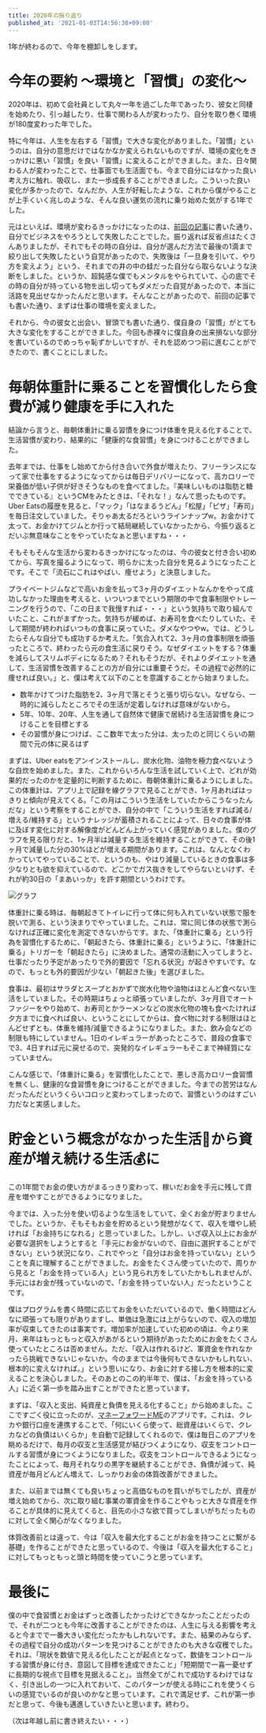 ```yaml
---
title: 2020年の振り返り
published_at: '2021-01-03T14:56:38+09:00'
---
```

1年が終わるので、今年を棚卸しをします。

# 今年の要約 〜環境と「習慣」の変化〜

2020年は、初めて会社員として丸々一年を過ごした年であったり、彼女と同棲を始めたり、引っ越したり、仕事で関わる人が変わったり、自分を取り巻く環境が180度変わった年でした。

特に今年は、人生を左右する「習慣」で大きな変化がありました。「習慣」というのは、自分の意思だけではなかなか変えられないものですが、環境の変化をきっかけに悪い「習慣」を良い「習慣」に変えることができました。また、日々関わる人が変わったことで、仕事面でも生活面でも、今まで自分にはなかった良い考え方に触れ、吸収し、また一歩成長することができました。こういった良い変化が多かったので、なんだか、人生が好転したような、これから僕がやることが上手くいく兆しのような、そんな良い運気の流れに乗り始めた気がする1年でした。

元はといえば、環境が変わるきっかけになったのは、[前回の記事](https://sainu.hatenablog.jp/entry/2020/08/02/234326)に書いた通り、自分でビジネスをやろうとして失敗したことでした。振り返れば反省点はたくさんありましたが、それでもその時の自分は、自分が選んだ方法で最後の1滴まで絞り出して失敗したという自覚があったので、失敗後は「一旦身を引いて、やり方を変えよう」という、それまでの井の中の蛙だった自分なら取らないような決断をしました。というか、超鈍感な僕でもメンタルをやられていて、心の底でその時の自分が持っている物を出し切ってもダメだった自覚があったので、本当に活路を見出せなかったんだと思います。そんなことがあったので、前回の記事でも書いた通り、まずは仕事の環境を変えました。

それから、今の彼女と出会い、冒頭でも書いた通り、僕自身の「習慣」がとても大きな変化をすることができました。今回も赤裸々に僕自身の出来損ないな部分を書いているのでめっちゃ恥ずかしいですが、それを認めつつ前に進むことができたので、書くことにしました。

# 毎朝体重計に乗ることを習慣化したら食費が減り健康を手に入れた

結論から言うと、毎朝体重計に乗る習慣を身につけ体重を見える化することで、生活習慣が変わり、結果的に「健康的な食習慣」を身につけることができました。

去年までは、仕事をし始めてから付き合いで外食が増えたり、フリーランスになって家で仕事をするようになってからは毎日デリバリーになって、高カロリーで栄養価が低い子供が好きそうなものを食べてました。『美味しいものは脂肪と糖でできている』というCMをみたときは、「それな！」なんて思ったものです。Uber Eatsの履歴を見ると、「マック」「はなまるうどん」「松屋」「ピザ」「寿司」を毎日注文していました。そりゃあ太るだろというラインナップw。お金かけて太って、お金かけてジムとか行って結局継続していなかったから、今振り返るとだいぶ無意味なことをやっていたなぁと思いますね・・・

そもそもそんな生活から変わるきっかけになったのは、今の彼女と付き合い初めてから、写真を撮るようになって、明らかに太った自分を見るようになったことです。そこで「流石にこれはやばい、痩せよう」と決意しました。

プライベートジムなどで高いお金を払って3ヶ月のダイエットなんかをやって成功しなかった理由を考えると、いついつまでという期限の中で食事制限やトレーニングを行うので、「この日まで我慢すれば・・・」という気持ちで取り組んでいたこと、これがまずかった。気持ちが緩めば、お寿司を食べたりしていた、そして期間が終わればいつもの食事に戻っていた。ダメなやつやw。では、どうしたらそんな自分でも成功するか考えた。「気合入れて2、3ヶ月の食事制限を頑張ったところで、終わったら元の食生活に戻りそう。なぜダイエットをする？体重を減らしてスリムボディになるため？それもそうだが、それよりダイエットを通して、生活習慣を改善することの方が自分には重要そうだ。その過程で必然的に痩せれば良い。」と、僕は考えて以下のことを意識することから始まりました。

* 数年かけてつけた脂肪を2、3ヶ月で落とそうと張り切らない。なぜなら、一時的に減らしたところでその生活が定着しなければ意味がないから。
* 5年、10年、20年、人生を通して自然体で健康で居続ける生活習慣を身につけることを目標とする
* その習慣が身につけば、ここ数年で太った分は、太ったのと同じくらいの期間で元の体に戻るはず

まずは、Uber eatsをアンインストールし、炭水化物、油物を極力食べないような自炊を始めました。また、これからいろんな生活を試していく上で、どれが効果的だったのかを定量的に判断するために、毎朝体重計に乗るようにしました。この体重計は、アプリ上で記録を線グラフで見ることができ、1ヶ月あればはっきりと傾向が見えてくる。「この月はこういう生活をしていたからこうなったんだな」という考察をすることができ、自分の中で「こういう生活をすれば減る/増える/維持する」というナレッジが蓄積されることによって、日々の食事が体に及ぼす変化に対する解像度がどんどん上がっていく感覚がありました。僕のグラフを見る限りだと、1ヶ月半は減量する生活を維持することができて、その後1ヶ月で減量した分の30%ほどが増える期間があります。これは、なんとなくわかっていてやっていることで、というのも、やはり減量しているときの食事は多少なりとも欲を抑えているので、どこかでガス抜きをしてやらないといけず、それが約30日の「まあいっか」を許す期間というわけです。

![グラフ](/images/posts/2021-01-03-review-on-2020-year/graph.jpg)

体重計に乗る時は、毎朝起きてトイレに行って体に何も入れていない状態で服を脱いで測る、という決まりでやっていました。これは、常に同じ体の状態で測らなければ正確に変化を測定できないからです。また、「体重計に乗る」という行為を習慣化するために、「朝起きたら、体重計に乗る」というように、「体重計に乗る」トリガーを「朝起きたら」に決めました。通常の活動に入ってしまうと、仕事だったり予定があったりで外的要因で「忘れる状況」が起きやすいです。なので、もっとも外的要因が少ない「朝起きた後」を選びました。

食事は、最初はサラダとスープとおかずで炭水化物や油物はほとんど食べない生活をしていました。その時期はちょっと頑張っていましたが、3ヶ月目でオートファジーをやり始めて、お寿司とかラーメンなどの炭水化物の塊も食べたければ夕方までに食べれば良い、ということにしてからは、食べ物に対する制限はほとんどせずとも、体重を維持/減量できるようになりました。また、飲み会などの制限も特にしていません。1日のイレギュラーがあったところで、普段の食事でで3、4日すれば元に戻せるので、突発的なイレギュラーもそこまで神経質になっていません。

こんな感じで、「体重計に乗る」を習慣化したことで、悪しき高カロリー食習慣を無くし、健康的な食習慣を身につけることができました。今までの苦労はなんだったんだというくらいコロッと変わってしまったので、習慣というのはすごい力だなと実感しました。

# 貯金という概念がなかった生活💸から資産が増え続ける生活💰に

この1年間でお金の使い方がまるっきり変わって、稼いだお金を手元に残して資産を増やすことができるようになりました。

今までは、入った分を使い切るような生活をしていて、全くお金が貯まりませんでした。というか、そもそもお金を貯めるという発想がなくて、収入を増やし続ければ「お金持ちになれる」と思っていました。しかし、いざ収入以上にお金が必要な選択をしようとすると「手元にお金がないので、自由に選択することができない」という状況になり、これでやっと「自分はお金を持っていない」ということを真に理解することができました。お金をたくさん使っていたので、周りから見ると「お金を持っている人」という見られ方をしていたかもしれませんが、手元にはお金が残っていないので、「お金を持っていない人」だったということです。

僕はプログラムを書く時間に応じてお金をいただいているので、働く時間はどんなに頑張っても限りがありますし、単価は急激には上がらないので、収入の増加率が収束してきたのは事実です。増加率が加速していた初めの頃は、今より来月、来年はもっともっと収入があがるという期待があったためにお金をたくさん使っていたところは否めません。ただ、「収入は作れるけど、軍資金を作れなかったら挑戦できないじゃないか。今のままでは今後何もできないかもしれない、根本的に変えなければ。」という思いになり、お金に対する接し方を根本的に変えることを決心しました。そのあとのこの約半年で、僕は、「お金を持っている人」に近く第一歩を踏み出すことができたと思っています。

まずは、「収入と支出、純資産と負債を見える化すること」から始めました。ここですごく役に立ったのが、[マネーフォワードME](https://moneyforward.com/)のアプリです。これは、クレカや銀行口座を連携することで、「何にいくら使って、総資産はいくらで、クレカなどの負債はいくらか」を自動で記録してくれるので、僕は毎日このアプリを眺めるだけで、毎月の収支と生活感覚が結びつくようになり、収支をコントロールする習慣が身につくようになりました。収支をコントロールできるようになったことによって、毎月それなりの黒字を継続することができ、負債が減って、純資産が毎月どんどん増えて、しっかりお金の体質改善ができました。

また、以前までは無くても良いちょっと高価なものを買いがちでしたが、資産が増え始めてから、次に取り組む事業の軍資金を作ることやもっと大きな資産を作ることが具体的に見えてくると、目先の小さな欲で買ってしまいがちだったものに対して全く関心がなくなりました。

体質改善前とは違って、今は「収入を最大化することがお金を持つことに繋がる基礎」を作ることができたと思っているので、今後は「収入を最大化すること」に対してもっともっと頭と時間を使っていこうと思っています。

# 最後に

僕の中で食習慣とお金はずっと改善したかったけどできなかったことだったので、それが二つとも今年に改善することができたのは、人生に与える影響を考えると今までで一番大きい変化だったかもしれないです。また、結果のみならず、その過程で自分の成功パターンを見つけることができたのも大きな収穫でした。それは、「現状を数値で見える化したことが起点となって、数値をコントロールする習慣が身に付き、意図して目標を達成できたこと」「短期間で一喜一憂せずに長期的な視点で目標を見据えること」。当然全てがこれで成功するわけではなく、引き出しの一つに入れておいて、このパターンが使える時にこれを使うくらいの感覚でいるのが良いのかなと思っています。これで満足せず、これが第一歩だと思って、今後も邁進していきたいと思います。終わり。

（次は年越し前に書き終えたい・・・）
